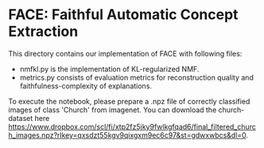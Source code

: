 # FACE: Faithful Automatic Concept Extraction

This directory contains our implementation of FACE with following files:
- nmfkl.py is the implementation of KL-regularized NMF. 
- metrics.py consists of evaluation metrics for reconstruction quality and faithfulness-complexity of explanations.


To execute the notebook, please prepare a .npz file of correctly classified images of class 'Church' from imagenet. You can download the church-dataset here https://www.dropbox.com/scl/fi/xtp2fz5jky9fwlkgfqad6/final_filtered_church_images.npz?rlkey=qxsdzt55kgv9qixgxm9ec6c97&st=gdwxwbcs&dl=0. 

